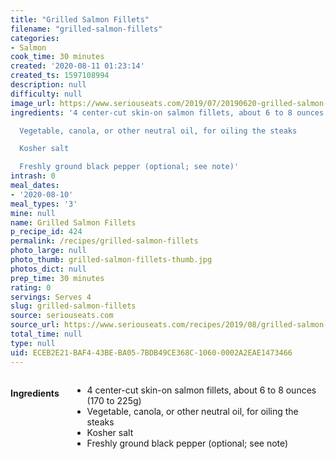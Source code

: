 ```yaml
---
title: "Grilled Salmon Fillets"
filename: "grilled-salmon-fillets"
categories:
- Salmon
cook_time: 30 minutes
created: '2020-08-11 01:23:14'
created_ts: 1597108994
description: null
difficulty: null
image_url: https://www.seriouseats.com/2019/07/20190620-grilled-salmon-vicky-wasik-8-750x563.jpg
ingredients: '4 center-cut skin-on salmon fillets, about 6 to 8 ounces (170 to 225g)

  Vegetable, canola, or other neutral oil, for oiling the steaks

  Kosher salt

  Freshly ground black pepper (optional; see note)'
intrash: 0
meal_dates:
- '2020-08-10'
meal_types: '3'
mine: null
name: Grilled Salmon Fillets
p_recipe_id: 424
permalink: /recipes/grilled-salmon-fillets
photo_large: null
photo_thumb: grilled-salmon-fillets-thumb.jpg
photos_dict: null
prep_time: 30 minutes
rating: 0
servings: Serves 4
slug: grilled-salmon-fillets
source: seriouseats.com
source_url: https://www.seriouseats.com/recipes/2019/08/grilled-salmon-fillets.html
total_time: null
type: null
uid: ECEB2E21-BAF4-43BE-BA05-7BDB49CE368C-1060-0002A2EAE1473466
---
```

<div class="large-8 medium-7 columns" id="writeup">	</div><!-- #writeup -->
</div><!-- #row-one -->
<div class="row" id="row-two">	<div class="medium-4 small-5 columns" id="ingredients"><h4>Ingredients</h4><div class="box box-ingredients content"><ul>
<li>4 center-cut skin-on salmon fillets, about 6 to 8 ounces (170 to 225g)</li>
<li>Vegetable, canola, or other neutral oil, for oiling the steaks</li>
<li>Kosher salt</li>
<li>Freshly ground black pepper (optional; see note)</li>
</ul>
</div>	</div>	<div class="medium-6 small-7 columns" id="directions">	</div>